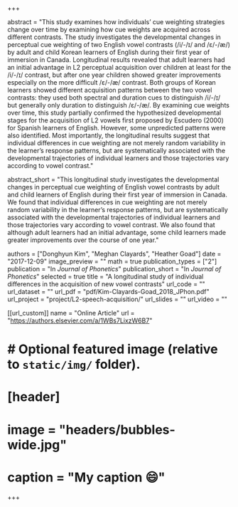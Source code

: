 +++

abstract = "This study examines how individuals’ cue weighting strategies change over time by examining how cue weights are acquired across different contrasts. The study investigates the developmental changes in perceptual cue weighting of two English vowel contrasts (/i/-/ɪ/ and /ɛ/-/æ/) by adult and child Korean learners of English during their first year of immersion in Canada. Longitudinal results revealed that adult learners had an initial advantage in L2 perceptual acquisition over children at least for the /i/-/ɪ/ contrast, but after one year children showed greater improvements especially on the more difficult /ɛ/-/æ/ contrast. Both groups of Korean learners showed different acquisition patterns between the two vowel contrasts: they used both spectral and duration cues to distinguish /i/-/ɪ/ but generally only duration to distinguish /ɛ/-/æ/. By examining cue weights over time, this study partially confirmed the hypothesized developmental stages for the acquisition of L2 vowels first proposed by Escudero (2000) for Spanish learners of English. However, some unpredicted patterns were also identified. Most importantly, the longitudinal results suggest that individual differences in cue weighting are not merely random variability in the learner’s response patterns, but are systematically associated with the developmental trajectories of individual learners and those trajectories vary according to vowel contrast."

abstract_short = "This longitudinal study investigates the developmental changes in perceptual cue weighting of English vowel contrasts by adult and child learners of English during their first year of immersion in Canada. We found that individual differences in cue weighting are not merely random variability in the learner’s response patterns, but are systematically associated with the developmental trajectories of individual learners and those trajectories vary according to vowel contrast. We also found that although adult learners had an initial advantage, some child learners made greater improvements over the course of one year."

authors = ["Donghyun Kim", "Meghan Clayards", "Heather Goad"]
date = "2017-12-09"
image_preview = ""
math = true
publication_types = ["2"]
publication = "In *Journal of Phonetics*"
publication_short = "In *Journal of Phonetics*"
selected = true
title = "A longitudinal study of individual differences in the acquisition of new vowel contrasts"
url_code = ""
url_dataset = ""
url_pdf = "pdf/Kim-Clayards-Goad_2018_JPhon.pdf"
url_project = "project/L2-speech-acquisition/"
url_slides = ""
url_video = ""

[[url_custom]]
name = "Online Article"
url = "https://authors.elsevier.com/a/1WBs7LixzW6B7"

# # Optional featured image (relative to `static/img/` folder).
# [header]
# image = "headers/bubbles-wide.jpg"
# caption = "My caption :smile:"

+++
